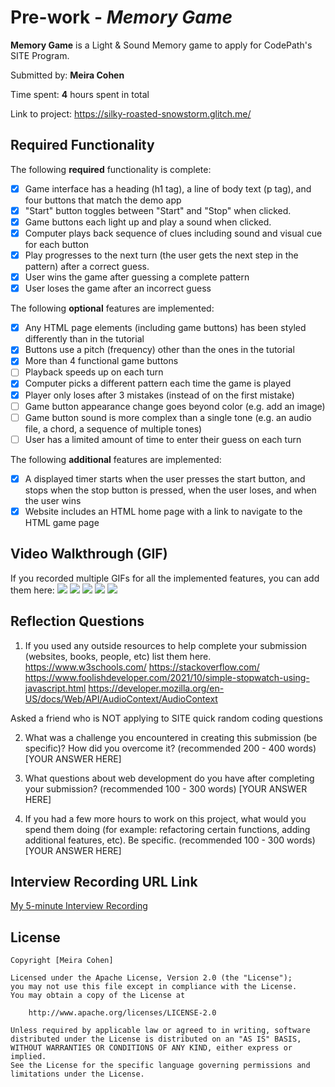 # Pre-work - *Memory Game*

**Memory Game** is a Light & Sound Memory game to apply for CodePath's SITE Program. 

Submitted by: **Meira Cohen**

Time spent: **4** hours spent in total

Link to project: https://silky-roasted-snowstorm.glitch.me/

## Required Functionality

The following **required** functionality is complete:

* [X] Game interface has a heading (h1 tag), a line of body text (p tag), and four buttons that match the demo app
* [X] "Start" button toggles between "Start" and "Stop" when clicked. 
* [X] Game buttons each light up and play a sound when clicked. 
* [X] Computer plays back sequence of clues including sound and visual cue for each button
* [X] Play progresses to the next turn (the user gets the next step in the pattern) after a correct guess. 
* [X] User wins the game after guessing a complete pattern
* [X] User loses the game after an incorrect guess

The following **optional** features are implemented:

* [X] Any HTML page elements (including game buttons) has been styled differently than in the tutorial
* [X] Buttons use a pitch (frequency) other than the ones in the tutorial
* [X] More than 4 functional game buttons
* [ ] Playback speeds up on each turn
* [X] Computer picks a different pattern each time the game is played
* [X] Player only loses after 3 mistakes (instead of on the first mistake)
* [ ] Game button appearance change goes beyond color (e.g. add an image)
* [ ] Game button sound is more complex than a single tone (e.g. an audio file, a chord, a sequence of multiple tones)
* [ ] User has a limited amount of time to enter their guess on each turn

The following **additional** features are implemented:

- [X] A displayed timer starts when the user presses the start button, and stops when the stop button is pressed, when the user loses, and when the user wins
- [X] Website includes an HTML home page with a link to navigate to the HTML game page

## Video Walkthrough (GIF)

If you recorded multiple GIFs for all the implemented features, you can add them here:
![](https://i.imgur.com/q2AUxnu.gif)
![](https://i.imgur.com/PhIYz7W.gif)
![](https://i.imgur.com/Pix82UZ.gif)
![](https://i.imgur.com/y1yJR85.gif)
![](https://i.imgur.com/meBoqx6.gif)

## Reflection Questions
1. If you used any outside resources to help complete your submission (websites, books, people, etc) list them here. 
https://www.w3schools.com/
https://stackoverflow.com/
https://www.foolishdeveloper.com/2021/10/simple-stopwatch-using-javascript.html
https://developer.mozilla.org/en-US/docs/Web/API/AudioContext/AudioContext

Asked a friend who is NOT applying to SITE quick random coding questions

2. What was a challenge you encountered in creating this submission (be specific)? How did you overcome it? (recommended 200 - 400 words) 
[YOUR ANSWER HERE]

3. What questions about web development do you have after completing your submission? (recommended 100 - 300 words) 
[YOUR ANSWER HERE]

4. If you had a few more hours to work on this project, what would you spend them doing (for example: refactoring certain functions, adding additional features, etc). Be specific. (recommended 100 - 300 words) 
[YOUR ANSWER HERE]



## Interview Recording URL Link

[My 5-minute Interview Recording](your-link-here)


## License

    Copyright [Meira Cohen]

    Licensed under the Apache License, Version 2.0 (the "License");
    you may not use this file except in compliance with the License.
    You may obtain a copy of the License at

        http://www.apache.org/licenses/LICENSE-2.0

    Unless required by applicable law or agreed to in writing, software
    distributed under the License is distributed on an "AS IS" BASIS,
    WITHOUT WARRANTIES OR CONDITIONS OF ANY KIND, either express or implied.
    See the License for the specific language governing permissions and
    limitations under the License.
